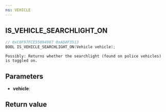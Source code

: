 ```yaml
---
ns: VEHICLE
---
```

## IS_VEHICLE_SEARCHLIGHT_ON

```c
// 0xC0F97FCE55094987 0xADAF3513
BOOL IS_VEHICLE_SEARCHLIGHT_ON(Vehicle vehicle);
```

```
Possibly: Returns whether the searchlight (found on police vehicles) is toggled on.  
```

## Parameters
* **vehicle**: 

## Return value
